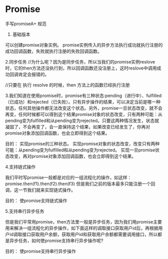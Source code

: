 # Promise
手写promiseA+ 规范
1. 基础版本

可以创建promise对象实例。
promise实例传入的异步方法执行成功就执行注册的成功回调函数，失败就执行注册的失败回调函数。

2.同步任务
//为什么呢？因为是同步任务，所以当我们的promise实例reslove时，它的then方法还没执行到，所以回调函数还没注册上，这时reslove中调用成功回调肯定会报错的。

//只要在 执行 resolve 的时候，then 方法上的函数已经执行注册

3.我们知道在使用promise时，promise有三种状态:pending（进行中）、fulfilled（已成功）和rejected（已失败）。只有异步操作的结果，可以决定当前是哪一种状态，任何其他操作都无法改变这个状态。另外，promise一旦状态改变，就不会再变，任何时候都可以得到这个结果promise对象的状态改变，只有两种可能：从pending变为fulfilled和从pending变为rejected。只要这两种情况发生，状态就凝固了，不会再变了，会一直保持这个结果，如果改变已经发生了，你再对promise对象添加回调函数，也会立即得到这个结果。

目的：
    实现promise的三种状态。
    实现promise对象的状态改变，改变只有两种可能：从pending变为fulfilled和从pending变为rejected。
    实现一旦promise状态改变，再对promise对象添加回调函数，也会立即得到这个结果。

4.支持链式操作

我们平时写promise一般都是对应的一组流程化的操作，如这样：
promise.then(f1).then(f2).then(f3)
但是我们之前的版本最多只能注册一个回调，这一节我们就来实现链式操作。

目的：
    使promise支持链式操作

5.支持串行异步任务

但是我们平常用promise，then方法里一般是异步任务，因为我们用promise主要用来解决一组流程化的异步操作，如下面这样的调取接口获取用户id后，再根据用户id调取接口获取用户余额，获取用户id和获取用户余额都需要调用接口，所以都是异步任务，如何使promise支持串行异步操作呢?

目的：
    使promise支持串行异步操作